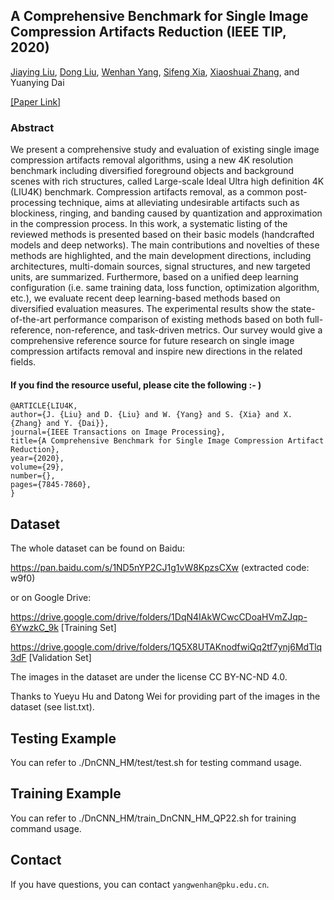 ## A Comprehensive Benchmark for Single Image Compression Artifacts Reduction (IEEE TIP, 2020)

[Jiaying Liu](http://39.96.165.147/people/liujiaying.html), 
[Dong Liu](http://staff.ustc.edu.cn/~dongeliu/), 
[Wenhan Yang](https://flyywh.github.io/), 
[Sifeng Xia](http://39.96.165.147/people/xsf.html),
[Xiaoshuai Zhang](https://i.buriedjet.com/),
and Yuanying Dai

[[Paper Link]](https://arxiv.org/abs/1909.03647)

### Abstract

We present a comprehensive study and evaluation of existing single image compression artifacts removal algorithms, using a new 4K resolution benchmark including diversified foreground objects and background scenes with rich structures, called Large-scale Ideal Ultra high definition 4K (LIU4K) benchmark. Compression artifacts removal, as a common post-processing technique, aims at alleviating undesirable artifacts such as blockiness, ringing, and banding caused by quantization and approximation in the compression process. In this work, a systematic listing of the reviewed methods is presented based on their basic models (handcrafted models and deep networks). The main contributions and novelties of these methods are highlighted, and the main development directions, including architectures, multi-domain sources, signal structures, and new targeted units, are summarized. Furthermore, based on a unified deep learning configuration (i.e. same training data, loss function, optimization algorithm, etc.), we evaluate recent deep learning-based methods based on diversified evaluation measures. The experimental results show the state-of-the-art performance comparison of existing methods based on both full-reference, non-reference, and task-driven metrics. Our survey would give a comprehensive reference source for future research on single image compression artifacts removal and inspire new directions in the related fields.

#### If you find the resource useful, please cite the following :- )

```
@ARTICLE{LIU4K,
author={J. {Liu} and D. {Liu} and W. {Yang} and S. {Xia} and X. {Zhang} and Y. {Dai}},
journal={IEEE Transactions on Image Processing}, 
title={A Comprehensive Benchmark for Single Image Compression Artifact Reduction}, 
year={2020},
volume={29},
number={},
pages={7845-7860},
}
```

## Dataset

The whole dataset can be found on Baidu:

https://pan.baidu.com/s/1ND5nYP2CJ1g1vW8KpzsCXw (extracted code: w9f0)

or on Google Drive:

https://drive.google.com/drive/folders/1DqN4IAkWCwcCDoaHVmZJqp-6YwzkC_9k [Training Set]

https://drive.google.com/drive/folders/1Q5X8UTAKnodfwiQq2tf7ynj6MdTlq3dF [Validation Set]

The images in the dataset are under the license CC BY-NC-ND 4.0. 

Thanks to Yueyu Hu and Datong Wei for providing part of the images in the dataset (see list.txt).

## Testing Example
You can refer to ./DnCNN_HM/test/test.sh for testing command usage.

## Training Example
You can refer to ./DnCNN_HM/train_DnCNN_HM_QP22.sh for training command usage.

## Contact

If you have questions, you can contact `yangwenhan@pku.edu.cn`.


